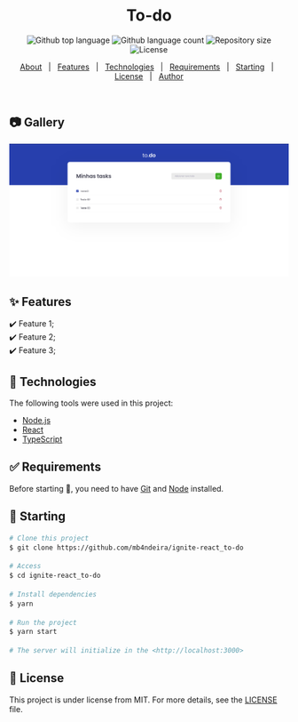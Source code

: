 </div>

<h1 align="center">To-do</h1>

<p align="center">
  <img alt="Github top language" src="https://img.shields.io/github/languages/top/mb4ndeira/ignite-react_to-do">

  <img alt="Github language count" src="https://img.shields.io/github/languages/count/mb4ndeira/ignite-react_to-do">

  <img alt="Repository size" src="https://img.shields.io/github/repo-size/mb4ndeira/ignite-react_to-do">

  <img alt="License" src="https://img.shields.io/github/license/mb4ndeira/ignite-react_to-do">
</p>

<!-- Status -->

<!-- <h4 align="center"> 
	🚧  To Do 🚀 Under construction...  🚧
</h4> 

<hr> -->

<p align="center">
  <a href="#dart-about">About</a> &#xa0; | &#xa0; 
  <a href="#sparkles-features">Features</a> &#xa0; | &#xa0;
  <a href="#rocket-technologies">Technologies</a> &#xa0; | &#xa0;
  <a href="#white_check_mark-requirements">Requirements</a> &#xa0; | &#xa0;
  <a href="#checkered_flag-starting">Starting</a> &#xa0; | &#xa0;
  <a href="#memo-license">License</a> &#xa0; | &#xa0;
  <a href="https://github.com/mb4ndeira" target="_blank">Author</a>
</p>

<br>

## 📷 Gallery ##

<img src="https://github.com/mb4ndeira/ignite-react_to-do/blob/main/public/to-do-list.png" alt="to-do list" />

## :sparkles: Features ##

:heavy_check_mark: Feature 1;\
:heavy_check_mark: Feature 2;\
:heavy_check_mark: Feature 3;

## :rocket: Technologies ##

The following tools were used in this project:

- [Node.js](https://nodejs.org/en/)
- [React](https://pt-br.reactjs.org/)
- [TypeScript](https://www.typescriptlang.org/)

## :white_check_mark: Requirements ##

Before starting :checkered_flag:, you need to have [Git](https://git-scm.com) and [Node](https://nodejs.org/en/) installed.

## :checkered_flag: Starting ##

```bash
# Clone this project
$ git clone https://github.com/mb4ndeira/ignite-react_to-do

# Access
$ cd ignite-react_to-do

# Install dependencies
$ yarn

# Run the project
$ yarn start

# The server will initialize in the <http://localhost:3000>
```

## :memo: License ##

This project is under license from MIT. For more details, see the [LICENSE](https://github.com/mb4ndeira/ignite-react_to-do/blob/main/LICENSE.md) file.

&#xa0;
